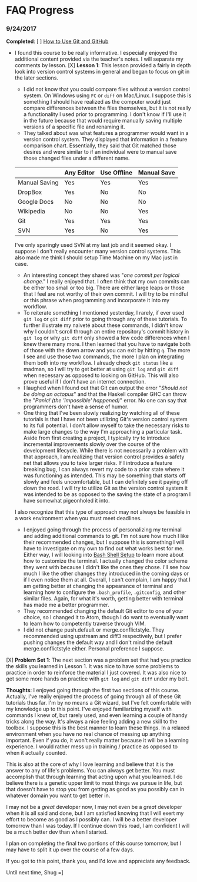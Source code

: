 # FAQ Progress

### 9/24/2017

**Completed**:
[ ] [How to Use Git and GitHub](https://www.udacity.com/course/how-to-use-git-and-github--ud775)
  * I found this course to be really informative. I especially enjoyed the additional content provided via the teacher's notes. I will separate my comments by lesson.
  [X] **Lesson 1**: This lesson provided a fairly in depth look into version control systems in general and began to focus on git in the later sections.
    - I did not know that you could compare files without a version control system. On Windows using `FC` or `diff` on Mac/Linux. I suppose this is something I should have realized as the computer would just compare differences between the files themselves, but it is not really a functionality I used prior to programming. I don't know if I'll use it in the future because that would require manually saving multiple versions of a specific file and renaming it.
    - They talked about was what features a programmer would want in a version control system. They displayed that information in a feature comparison chart. Essentially, they said that Git matched those desires and were similar to if an individual were to manual save those changed files under a different name.

    |               | Any Editor | Use Offline | Manual Save |
    |---------------|------------|-------------|-------------|
    | Manual Saving |     Yes    |     Yes     |     Yes     |
    | DropBox       |     Yes    |      No     |      No     |
    | Google Docs   |     No     |      No     |      No     |
    | Wikipedia     |     No     |      No     |     Yes     |
    | Git           |     Yes    |     Yes     |     Yes     |
    | SVN           |     Yes    |      No     |     Yes     |

    I've only sparingly used SVN at my last job and it seemed okay. I suppose I don't really encounter many version control systems. This also made me think I should setup Time Machine on my Mac just in case.

    - An interesting concept they shared was "*one commit per logical change*." I really enjoyed that. I often think that my own commits can be either too small or too big. There are either large leaps or those that I feel are not worthy of their own commit. I will try to be mindful or this phrase when programming and incorporate it into my workflow.
    - To reiterate something I mentioned yesterday, I rarely, if ever used `git log` or `git diff` prior to going through any of these tutorials. To further illustrate my naiveté about these commands, I didn't know why I couldn't scroll through an entire repository's commit history in `git log` or why `git diff` only showed a few code differences when I knew there many more. I then learned that you have to navigate both of those with the down arrow and you can exit by hitting `q`. The more I see and use those two commands, the more I plan on integrating them both into my workflow. I already check `git status` like a madman, so I will try to get better at using `git log` and `git diff` when necessary as opposed to looking on GitHub. This will also prove useful if I don't have an internet connection.
    - I laughed when I found out that Git can output the error "*Should not be doing an octopus*" and that the Haskell compiler GHC can throw the "*Panic! (the 'impossible' happened)*" error. No one can say that programmers don't have a sense of humor.
    - One thing that I've been slowly realizing by watching all of these tutorials is that I have not been utilizing Git's version control system to its full potential. I don't allow myself to take the necessary risks to make large changes to the way I'm approaching a particular task. Aside from first creating a project, I typically try to introduce incremental improvements slowly over the course of the development lifecycle. While there is not necessarily a problem with that approach, I am realizing that version control provides a safety net that allows you to take larger risks. If I introduce a feature breaking bug, I can always revert my code to a prior state where it was functioning as intended. This may be something that starts off slowly and feels uncomfortable, but I can definitely see it paying off down the road. I will try to utilize Git as the version control system it was intended to be as opposed to the saving the state of a program I have somewhat pigeonholed it into.

	I also recognize that this type of approach may not always be feasible in a work environment when you must meet deadlines.

    - I enjoyed going through the process of personalizing my terminal and adding additional commands to git. I'm not sure how much I like their recommended changes, but I suppose this is something I will have to investigate on my own to find out what works best for me. Either way, I will looking into [Bash Shell Setup](https://www.cyberciti.biz/tips/howto-linux-unix-bash-shell-setup-prompt.html) to learn more about how to customize the terminal. I actually changed the color scheme they went with because I didn't like the ones they chose. I'll see how much I like the other changes they introduced in the coming days or if I even notice them at all. Overall, I can't complain, I am happy that I am getting better at changing the appearance of terminal and learning how to configure the `.bash_profile`, `.gitconfig`, and other similar files. Again, for what it's worth, getting better with terminal has made me a better programmer. <!-- ¯\_(ツ)_/¯ -->
    - They recommended changing the default Git editor to one of your choice, so I changed it to Atom, though I do want to eventually want to learn how to competently traverse through VIM.
    - I did not change push.default or merge.conflictstyle. They recommended using upstream and diff3 respectively, but I prefer pushing changes the default way and I don't mind the default merge.conflictstyle either. Personal preference I suppose.

  [X] **Problem Set 1**: The next section was a problem set that had you practice the skills you learned in Lesson 1. It was nice to have some problems to practice in order to reinforce the material I just covered. It was also nice to get some more hands on practice with `git log` and `git diff` under my belt.

**Thoughts**: I enjoyed going through the first two sections of this course. Actually, I've really enjoyed the process of going through all of these Git tutorials thus far. I'm by no means a Git wizard, but I've felt comfortable with my knowledge up to this point. I've enjoyed familiarizing myself with commands I knew of, but rarely used, and even learning a couple of handy tricks along the way. It's always a nice feeling adding a new skill to the toolbox. I suppose this is the best manner to learn these things. In a relaxed environment when you have no real chance of messing up anything important. Even if you do, it won't really matter because it will be a learning experience. I would rather mess up in training / practice as opposed to when it actually counted.

This is also at the core of why I love learning and believe that it is the answer to any of life's problems. You can always get better. You must accomplish that through learning that acting upon what you learned. I do believe there is a genetic upper limit to most things we pursue in life, but that doesn't have to stop you from getting as good as you possibly can in whatever domain you want to get better in.

I may not be a *great* developer now, I may not even be a *great* developer when it is all said and done, but I am satisfied knowing that I will exert my effort to become as good as I possibly can. I will be a better developer tomorrow than I was today. If I continue down this road, I am confident I will be a much better dev than when I started.

I plan on completing the final two portions of this course tomorrow, but I may have to split it up over the course of a few days.

If you got to this point, thank you, and I'd love and appreciate any feedback.

Until next time,
Shug =]
